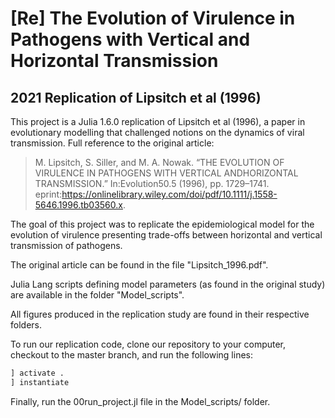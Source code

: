 # [Re] The Evolution of Virulence in Pathogens with Vertical and Horizontal Transmission

## 2021 Replication of Lipsitch et al (1996)

This project is a Julia 1.6.0 replication of Lipsitch et al (1996), a paper in evolutionary modelling that challenged notions on the dynamics of viral transmission. Full reference to the original article:

> M. Lipsitch, S. Siller, and M. A. Nowak. “THE EVOLUTION OF VIRULENCE IN PATHOGENS WITH VERTICAL ANDHORIZONTAL TRANSMISSION.” In:Evolution50.5 (1996), pp. 1729–1741. eprint:https://onlinelibrary.wiley.com/doi/pdf/10.1111/j.1558-5646.1996.tb03560.x.

The goal of this project was to replicate the epidemiological model for the evolution of virulence presenting trade-offs between horizontal and vertical transmission of pathogens.

The original article can be found in the file "Lipsitch_1996.pdf".

Julia Lang scripts defining model parameters (as found in the original study) are available in the folder "Model_scripts".

All figures produced in the replication study are found in their respective folders.

To run our replication code, clone our repository to your computer, checkout to the master branch, and run the following lines:

``` julia
] activate .
] instantiate
```

Finally, run the 00run_project.jl file in the Model_scripts/ folder.

